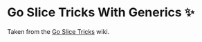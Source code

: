 # Go Slice Tricks With Generics ✨

Taken from the [Go Slice Tricks][1] wiki.

[1]: https://ueokande.github.io/go-slice-tricks/